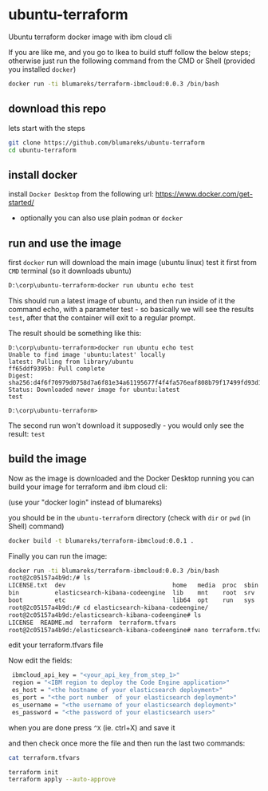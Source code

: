 # ubuntu-terraform
Ubuntu terraform docker image with ibm cloud cli


If you are like me, and you go to Ikea to build stuff follow the below steps;
otherwise just run the following command from the CMD or Shell (provided you installed `docker`)

```sh
docker run -ti blumareks/terraform-ibmcloud:0.0.3 /bin/bash
```

## download this repo
lets start with the steps

```sh
git clone https://github.com/blumareks/ubuntu-terraform
cd ubuntu-terraform
```

## install docker
install `Docker Desktop` from the following url: https://www.docker.com/get-started/
- optionally you can also use plain `podman` or `docker`

## run and use the image 
first `docker` run will download the main image (ubuntu linux)
test it first from `CMD` terminal (so it downloads ubuntu)

```sh
D:\corp\ubuntu-terraform>docker run ubuntu echo test
```
This should run a latest image of ubuntu, and then run inside of it the command echo, with a parameter test - so basically we will see the results `test`, after that the container will exit to a regular prompt.

The result should be something like this:

```
D:\corp\ubuntu-terraform>docker run ubuntu echo test
Unable to find image 'ubuntu:latest' locally
latest: Pulling from library/ubuntu
ff65ddf9395b: Pull complete
Digest: sha256:d4f6f70979d0758d7a6f81e34a61195677f4f4fa576eaf808b79f17499fd93d1
Status: Downloaded newer image for ubuntu:latest
test

D:\corp\ubuntu-terraform>
```

The second run won't download it supposedly - you would only see the result: `test`


## build the image
Now as the image is downloaded and the Docker Desktop running you can build your image for terraform and ibm cloud cli:

(use your "docker login" instead of blumareks)

you should be in the `ubuntu-terraform` directory (check with `dir` or `pwd` (in Shell) command)

```sh
docker build -t blumareks/terraform-ibmcloud:0.0.1 .
```

Finally you can run the image:
```sh
docker run -ti blumareks/terraform-ibmcloud:0.0.3 /bin/bash
root@2c05157a4b9d:/# ls
LICENSE.txt  dev                              home   media  proc  sbin  terraform_1.9.8_linux_amd64.zip  var
bin          elasticsearch-kibana-codeengine  lib    mnt    root  srv   tmp
boot         etc                              lib64  opt    run   sys   usr
root@2c05157a4b9d:/# cd elasticsearch-kibana-codeengine/
root@2c05157a4b9d:/elasticsearch-kibana-codeengine# ls
LICENSE  README.md  terraform  terraform.tfvars
root@2c05157a4b9d:/elasticsearch-kibana-codeengine# nano terraform.tfvars
```

edit your terraform.tfvars file


Now edit the fields:
```sh
 ibmcloud_api_key = "<your_api_key_from_step_1>"
 region = "<IBM region to deploy the Code Engine application>"
 es_host = "<the hostname of your elasticsearch deployment>"
 es_port = "<the port number  of your elasticsearch deployment>"
 es_username = "<the username of your elasticsearch deployment>"
 es_password = "<the password of your elasticsearch user>"
```
when you are done press `^X` (ie. ctrl+X) and save it

and then check once more the file and then run the last two commands:
```sh
cat terraform.tfvars

terraform init 
terraform apply --auto-approve
```

